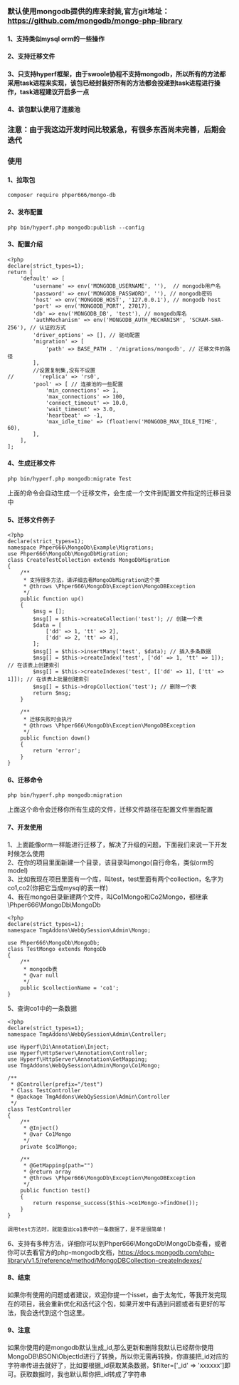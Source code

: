 ### 默认使用mongodb提供的库来封装,官方git地址：https://github.com/mongodb/mongo-php-library
#### 1、支持类似mysql orm的一些操作
#### 2、支持迁移文件
#### 3、只支持hyperf框架，由于swoole协程不支持mongodb，所以所有的方法都采用task进程来实现，该包已经封装好所有的方法都会投递到task进程进行操作，task进程建议开启多一点
#### 4、该包默认使用了连接池

### 注意：由于我这边开发时间比较紧急，有很多东西尚未完善，后期会迭代

### 使用
#### 1、拉取包
```
composer require phper666/mongo-db
```
#### 2、发布配置
```
php bin/hyperf.php mongodb:publish --config
```
#### 3、配置介绍
```
<?php
declare(strict_types=1);
return [
    'default' => [
        'username' => env('MONGODB_USERNAME', ''),  // mongodb用户名
        'password' => env('MONGODB_PASSWORD', ''), // mongodb密码
        'host' => env('MONGODB_HOST', '127.0.0.1'), // mongodb host
        'port' => env('MONGODB_PORT', 27017),
        'db' => env('MONGODB_DB', 'test'), // mongodb库名
        'authMechanism' => env('MONGODB_AUTH_MECHANISM', 'SCRAM-SHA-256'), // 认证的方式
        'driver_options' => [], // 驱动配置
        'migration' => [
            'path' => BASE_PATH . '/migrations/mongodb', // 迁移文件的路径
        ],
        //设置复制集,没有不设置
//        'replica' => 'rs0',
        'pool' => [ // 连接池的一些配置
            'min_connections' => 1,
            'max_connections' => 100,
            'connect_timeout' => 10.0,
            'wait_timeout' => 3.0,
            'heartbeat' => -1,
            'max_idle_time' => (float)env('MONGODB_MAX_IDLE_TIME', 60),
        ],
    ],
];
```
#### 4、生成迁移文件
```
php bin/hyperf.php mongodb:migrate Test
```
上面的命令会自动生成一个迁移文件，会生成一个文件到配置文件指定的迁移目录中
#### 5、迁移文件例子
```
<?php
declare(strict_types=1);
namespace Phper666\MongoDb\Example\Migrations;
use Phper666\MongoDb\MongoDbMigration;
class CreateTestCollection extends MongoDbMigration
{
    /**
     * 支持很多方法，请详细去看MongoDbMigration这个类
     * @throws \Phper666\MongoDb\Exception\MongoDBException
     */
    public function up()
    {
        $msg = [];
        $msg[] = $this->createCollection('test'); // 创建一个表
        $data = [
            ['dd' => 1, 'tt' => 2],
            ['dd' => 2, 'tt' => 4],
        ];
        $msg[] = $this->insertMany('test', $data); // 插入多条数据
        $msg[] = $this->createIndex('test', ['dd' => 1, 'tt' => 1]); // 在该表上创建索引
        $msg[] = $this->createIndexes('test', [['dd' => 1], ['tt' => 1]]); // 在该表上批量创建索引
        $msg[] = $this->dropCollection('test'); // 删除一个表
        return $msg;
    }

    /**
     * 迁移失败时会执行
     * @throws \Phper666\MongoDb\Exception\MongoDBException
     */
    public function down()
    {
        return 'error';
    }
}
```
#### 6、迁移命令
```
php bin/hyperf.php mongodb:migration 
```
上面这个命令会迁移你所有生成的文件，迁移文件路径在配置文件里面配置
#### 7、开发使用
1、上面能像orm一样能进行迁移了，解决了升级的问题，下面我们来说一下开发时候怎么使用   
2、在你的项目里面新建一个目录，该目录叫mongo(自行命名，类似orm的model)  
3、比如我现在项目里面有一个库，叫test，test里面有两个collection，名字为co1,co2(你把它当成mysql的表一样)   
4、我在mongo目录新建两个文件，叫Co1Mongo和Co2Mongo，都继承\Phper666\MongoDb\MongoDb   
```
<?php
declare(strict_types=1);
namespace TmgAddons\WebQySession\Admin\Mongo;

use Phper666\MongoDb\MongoDb;
class TestMongo extends MongoDb
{
    /**
     * mongodb表
     * @var null
     */
    public $collectionName = 'co1';
}
```
5、查询co1中的一条数据
```
<?php
declare(strict_types=1);
namespace TmgAddons\WebQySession\Admin\Controller;

use Hyperf\Di\Annotation\Inject;
use Hyperf\HttpServer\Annotation\Controller;
use Hyperf\HttpServer\Annotation\GetMapping;
use TmgAddons\WebQySession\Admin\Mongo\Co1Mongo;

/**
 * @Controller(prefix="/test")
 * Class TestController
 * @package TmgAddons\WebQySession\Admin\Controller
 */
class TestController
{
    /**
     * @Inject()
     * @var Co1Mongo
     */
    private $co1Mongo;

    /**
     * @GetMapping(path="")
     * @return array
     * @throws \Phper666\MongoDb\Exception\MongoDBException
     */
    public function test()
    {
        return response_success($this->co1Mongo->findOne());
    }
}

调用test方法时，就能查出co1表中的一条数据了，是不是很简单！
```
6、支持有多种方法，详细你可以到Phper666\MongoDb\MongoDb查看，或者你可以去看官方的php-mongodb文档，https://docs.mongodb.com/php-library/v1.5/reference/method/MongoDBCollection-createIndexes/
#### 8、结束
如果你有使用的问题或者建议，欢迎你提一个isset，由于太匆忙，等我开发完现在的项目，我会重新优化和迭代这个包，如果开发中有遇到问题或者有更好的写法，我会迭代到这个包这里。
#### 9、注意
如果你使用的是mongodb默认生成_id,那么更新和删除我默认已经帮你使用MongoDB\BSON\ObjectId进行了转换，所以你无需再转换，你直接把_id对应的字符串传进去就好了，比如要根据_id获取某条数据，$filter=['_id' => 'xxxxxx']即可。获取数据时，我也默认帮你把_id转成了字符串
